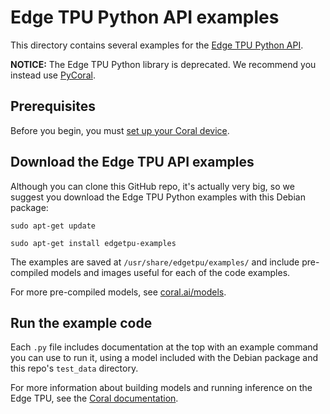 # Edge TPU Python API examples

This directory contains several examples for the [Edge TPU
Python API](https://github.com/google-coral/edgetpu/tree/master/edgetpu).

**NOTICE:** The Edge TPU Python library is deprecated. We recommend you
instead use [PyCoral](https://github.com/google-coral/pycoral).

## Prerequisites

Before you begin, you must [set up your Coral device](https://coral.ai/docs/setup/).


## Download the Edge TPU API examples

Although you can clone this GitHub repo, it's actually very big, so we suggest you download
the Edge TPU Python examples with this Debian package:

```.language-bash
sudo apt-get update

sudo apt-get install edgetpu-examples
```

The examples are saved at `/usr/share/edgetpu/examples/` and include pre-compiled models
and images useful for each of the code examples.

For more pre-compiled models, see [coral.ai/models](https://coral.ai/models/).


## Run the example code

Each `.py` file includes documentation at the top with an example command you can use to run it,
using a model included with the Debian package and this repo's `test_data` directory.

For more information about building models and running inference on the Edge TPU, see the
[Coral documentation](https://coral.ai/docs/).

